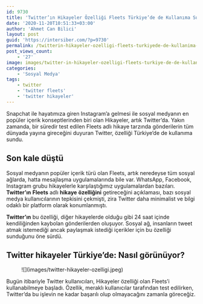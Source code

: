 ```yaml
---
id: 9730
title: 'Twitter’ın Hikayeler Özelliği Fleets Türkiye’de de Kullanıma Sunuldu'
date: '2020-11-20T10:51:33+03:00'
author: 'Ahmet Can Bilici'
layout: post
guid: 'https://intersiber.com/?p=9730'
permalink: /twitterin-hikayeler-ozelligi-fleets-turkiyede-de-kullanima-sunuldu/
post_views_count:
    - '27'
image: images/twitter-in-hikayeler-ozelligi-fleets-turkiye-de-de-kullanima-sunuldu.png
categories:
    - 'Sosyal Medya'
tags:
    - twitter
    - 'twitter fleets'
    - 'twitter hikayeler'
---
```


Snapchat ile hayatımıza giren Instagram’a gelmesi ile sosyal medyanın en popüler içerik konseptlerinden biri olan Hikayeler, artık Twitter’da. Yakın zamanda, bir süredir test edilen Fleets adlı hikaye tarzında gönderilerin tüm dünyada yayına gireceğini duyuran Twitter, özelliği Türkiye’de de kullanıma sundu.

## Son kale düştü

Sosyal medyanın popüler içerik türü olan Fleets, artık neredeyse tüm sosyal ağlarda, hatta mesajlaşma uygulamalarında bile var. WhatsApp, Facebook, Instagram grubu hikayelerle karşılaştığımız uygulamalardan bazıları. **Twitter’ın** **Fleets** adlı **hikaye** **özelliğini** getireceğini açıklaması, bazı sosyal medya kullanıcılarının tepkisini çekmişti, zira Twitter daha minimalist ve bilgi odaklı bir platform olarak konumlanmıştı.

**Twitter’ın** bu özelliği, diğer hikayelerde olduğu gibi 24 saat içinde kendiliğinden kaybolan gönderilerden oluşuyor. Sosyal ağ, insanların tweet atmak istemediği ancak paylaşmak istediği içerikler için bu özelliği sunduğunu öne sürdü.

## Twitter hikayeler Türkiye’de: Nasıl görünüyor?

<figure class="wp-block-image size-large">![](images/twitter-hikayeler-ozelligi.jpeg)</figure>Bugün itibariyle Twitter kullanıcıları, Hikayeler özelliği olan Fleets’i kullanabilmeye başladı. Özellik, meraklı kullanıcılar tarafından test edilirken, Twitter’da bu işlevin ne kadar başarılı olup olmayacağını zamanla göreceğiz.